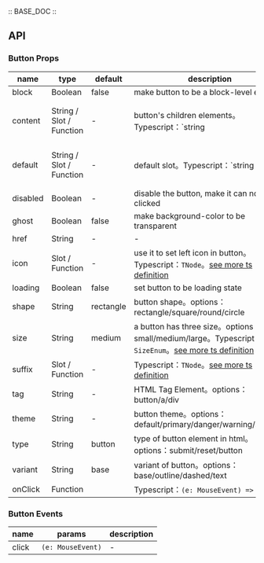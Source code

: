 :: BASE_DOC ::

## API

### Button Props

name | type | default | description | required
-- | -- | -- | -- | --
block | Boolean | false | make button to be a block-level element | N
content | String / Slot / Function | - | button's children elements。Typescript：`string | TNode`。[see more ts definition](https://github.com/Tencent/tdesign-vue/blob/develop/src/common.ts) | N
default | String / Slot / Function | - | default slot。Typescript：`string | TNode`。[see more ts definition](https://github.com/Tencent/tdesign-vue/blob/develop/src/common.ts) | N
disabled | Boolean | - | disable the button, make it can not be clicked | N
ghost | Boolean | false | make background-color to be transparent | N
href | String | - | \- | N
icon | Slot / Function | - | use it to set left icon in button。Typescript：`TNode`。[see more ts definition](https://github.com/Tencent/tdesign-vue/blob/develop/src/common.ts) | N
loading | Boolean | false | set button to be loading state | N
shape | String | rectangle | button shape。options：rectangle/square/round/circle | N
size | String | medium | a button has three size。options：small/medium/large。Typescript：`SizeEnum`。[see more ts definition](https://github.com/Tencent/tdesign-vue/blob/develop/src/common.ts) | N
suffix | Slot / Function | - | Typescript：`TNode`。[see more ts definition](https://github.com/Tencent/tdesign-vue/blob/develop/src/common.ts) | N
tag | String | - | HTML Tag Element。options：button/a/div | N
theme | String | - | button theme。options：default/primary/danger/warning/success | N
type | String | button | type of button element in html。options：submit/reset/button | N
variant | String | base | variant of button。options：base/outline/dashed/text | N
onClick | Function |  | Typescript：`(e: MouseEvent) => void`<br/> | N

### Button Events

name | params | description
-- | -- | --
click | `(e: MouseEvent)` | \-
